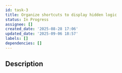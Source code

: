 ```yaml
---
id: task-3
title: Organize shortcuts to display hidden logic
status: In Progress
assignee: []
created_date: '2025-08-28 17:06'
updated_date: '2025-09-06 18:57'
labels: []
dependencies: []
---
```


## Description
